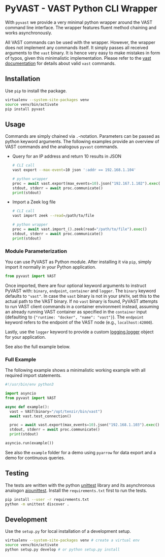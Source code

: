 PyVAST - VAST Python CLI Wrapper
================================

With `pyvast` we provide a very minimal python wrapper around the VAST command
line interface. The wrapper features fluent method chaining and works
asynchronously.

All VAST commands can be used with the wrapper. However, the wrapper does not
implement any commands itself. It simply passes all received arguments to the
`vast` binary. It is hence very easy to make mistakes in form of typos, given
this minimalistic implementation. Please refer to the [vast
documentation](https://vast.io) for details about valid `vast` commands.

## Installation

Use `pip` to install the package.

```sh
virtualenv --system-site-packages venv
source venv/bin/activate
pip install pyvast
```

## Usage

Commands are simply chained via `.`-notation. Parameters can be passed as python
keyword arguments. The following examples provide an overview of VAST commands
and the analogous `pyvast` commands.

- Query for an IP address and return 10 results in JSON
  ```sh
  # CLI call
  vast export --max-event=10 json ':addr == 192.168.1.104'
  ```
  ```py
  # python wrapper
  proc = await vast.export(max_events=10).json("192.167.1.102").exec()
  stdout, stderr = await proc.communicate()
  print(stdout)
  ```
- Import a Zeek log file
  ```sh
  # CLI call
  vast import zeek --read=/path/to/file
  ```
  ```py
  # python wrapper
  proc = await vast.import_().zeek(read="/path/to/file").exec()
  stdout, stderr = await proc.communicate()
  print(stdout)
  ```

### Module Parameterization

You can use PyVAST as Python module. After installing it via `pip`, simply
import it normally in your Python application.

```py
from pyvast import VAST
```

Once imported, there are four optional keyword arguments to instruct PyVAST
with: `binary`, `endpoint`, `container` and `logger`. The `binary` keyword
defaults to `"vast"`. In case the `vast` binary is not in your `$PATH`, set this
to the actual path to the VAST binary. If no `vast` binary is found, PyVAST
attempts to run VAST client commands in a container environment instead,
assuming an already running VAST container as specified in the `container` input
(defaulting to `{"runtime: "docker", "name": "vast"}`). The `endpoint` keyword
refers to the endpoint of the VAST node (e.g., `localhost:42000`).

Lastly, use the `logger` keyword to provide a custom
[logging.logger](https://docs.python.org/3/library/logging.html#logger-objects)
object for your application.

See also the full example below.

### Full Example

The following example shows a minimalistic working example with all required
import statements.

```py
#!/usr/bin/env python3

import asyncio
from pyvast import VAST

async def example():
  vast = VAST(binary="/opt/tenzir/bin/vast")
  await vast.test_connection()

  proc = await vast.export(max_events=10).json("192.168.1.103").exec()
  stdout, stderr = await proc.communicate()
  print(stdout)

asyncio.run(example())
```

See also the `example` folder for a demo using `pyarrow` for data export and a
demo for continuous queries.

## Testing

The tests are written with the python
[unittest](https://docs.python.org/3/library/unittest.html) library and its
asynchronous analogon [aiounittest](https://pypi.org/project/aiounittest/).
Install the `requirements.txt` first to run the tests.

```sh
pip install --user -r requirements.txt
python -m unittest discover .
```

## Development

Use the `setup.py` for local installation of a development setup.

```sh
virtualenv --system-site-packages venv # create a virtual env
source venv/bin/activate
python setup.py develop # or python setup.py install
```
